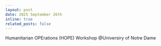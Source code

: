 ```yaml
---
layout: post
date: 2025 September 26th
inline: true
related_posts: false
---
```


Humanitarian OPErations (HOPE) Workshop @Universiry of Notre Dame